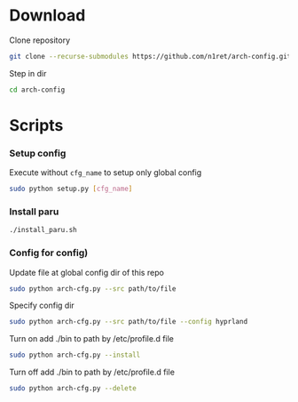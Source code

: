 # Download

Clone repository
```sh
git clone --recurse-submodules https://github.com/n1ret/arch-config.git
```

Step in dir
```sh
cd arch-config
```

# Scripts

### Setup config
Execute without `cfg_name` to setup only global config

```sh
sudo python setup.py [cfg_name]
```

### Install paru
```sh
./install_paru.sh
```

### Config for config)

Update file at global config dir of this repo
```sh
sudo python arch-cfg.py --src path/to/file
```

Specify config dir
```sh
sudo python arch-cfg.py --src path/to/file --config hyprland
```

Turn on add ./bin to path by /etc/profile.d file
```sh
sudo python arch-cfg.py --install
```

Turn off add ./bin to path by /etc/profile.d file
```sh
sudo python arch-cfg.py --delete
```
